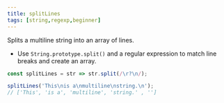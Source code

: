 ```yaml
---
title: splitLines
tags: [string,regexp,beginner]
---
```


Splits a multiline string into an array of lines.

- Use `String.prototype.split()` and a regular expression to match line breaks and create an array.

```js
const splitLines = str => str.split(/\r?\n/);
```

```js
splitLines('This\nis a\nmultiline\nstring.\n');
// ['This', 'is a', 'multiline', 'string.' , '']
```
